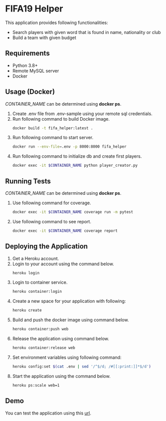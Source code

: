 # FIFA19 Helper

This application provides following functionalities:

* Search players with given word that is found in name, nationality or club
* Build a team with given budget

## Requirements

* Python 3.8+
* Remote MySQL server
* Docker

## Usage (Docker)

*CONTAINER_NAME* can be determined using **docker ps**.

1. Create .env file from .env-sample using your remote sql credentials.
2. Run following command to build Docker image.
    ```bash
    docker build -t fifa_helper:latest .
    ```
3. Run following command to start server.
    ```bash
    docker run --env-file=.env -p 8000:8000 fifa_helper
    ```
4. Run following command to initialize db and create first players. 
    ```bash
    docker exec -it $CONTAINER_NAME python player_creator.py
    ```

## Running Tests

*CONTAINER_NAME* can be determined using **docker ps**.

1. Use following command for coverage. 
    ```bash
    docker exec -it $CONTAINER_NAME coverage run -m pytest
    ```
2. Use following command to see report.
    ```bash
    docker exec -it $CONTAINER_NAME coverage report
    ```

## Deploying the Application

1. Get a Heroku account.
2. Login to your account using the command below.
    ```bash
    heroku login
    ```
3. Login to container service.
    ```bash
    heroku container:login
    ```
4. Create a new space for your application with following:
    ```bash
    heroku create
    ```
5. Build and push the docker image using command below.
    ```bash
    heroku container:push web
    ```
6. Release the application using command below.
    ```bash
    heroku container:release web
    ```
7. Set environment variables using following command:
    ```bash
    heroku config:set $(cat .env | sed '/^$/d; /#[[:print:]]*$/d')
    ```
8. Start the application using the command below.
    ```bash
    heroku ps:scale web=1
    ```

## Demo

You can test the application using this [url](https://salty-plateau-88036.herokuapp.com/).